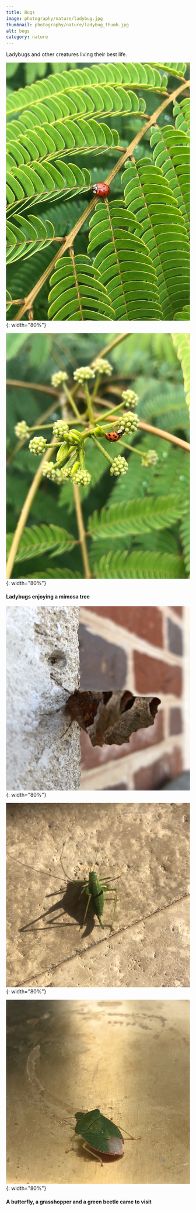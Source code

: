 ```yaml
---
title: Bugs
image: photography/nature/ladybug.jpg
thumbnail: photography/nature/ladybug_thumb.jpg
alt: bugs
category: nature
---
```


Ladybugs and other creatures living their best life.

![ladybug mimosa](./assets/img/photography/nature/ladybug_mimosa.jpg){: width="80%"}

![ladybug mimosa flower](./assets/img/photography/nature/ladybug_mimosa_flower.jpg){: width="80%"}

#### Ladybugs enjoying a mimosa tree

![butterfly](./assets/img/photography/nature/butterfly.jpg){: width="80%"}

![grasshopper](./assets/img/photography/nature/grasshopper.jpg){: width="80%"}

![beetle](./assets/img/photography/nature/beetle.jpg){: width="80%"}

#### A butterfly, a grasshopper and a green beetle came to visit
